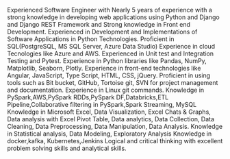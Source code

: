 Experienced Software Engineer with Nearly 5  years of experience with a strong knowledge in developing web applications using Python and Django and Django REST Framework and Strong knowledge in Front end Development.
Experienced in Development and Implementations of Software Applications in Python Technologies.
Proficient in SQL(PostgreSQL, MS SQL Server, Azure Data Studio)
Experience in cloud Tecnologies like Azure and AWS.
Experienced in Unit test and Integration Testing and Pytest.
Experience in Python libraries like Pandas, NumPy, Matplotlib, Seaborn, Plotly.
Experience in front-end technologies like Angular, JavaScript, Type Script, HTML, CSS, jQuery.
Proficient in using tools such as Bit bucket, GitHub, Tortoise git, SVN for project management and documentation.
Experience in Linux git commands.
Knowledge in PySpark,AWS,PySpark RDDs,PySpark DF,Databricks,ETL Pipeline,Collaborative filtering in PySpark,Spark Streaming, MySQL
Knowledge in Microsoft Excel, Data Visualization, Excel Chats & Graphs, Data analysis with Excel Pivot Table, Data analytics, Data Collection, Data Cleaning, Data Preprocessing, Data Manipulation, Data Analysis.
Knowledge in Statistical analysis, Data Modeling, Exploratory Analysis
Knowledge in docker,kafka, Kubernetes,Jenkins
Logical and critical thinking with excellent problem solving skills and analytical skills.
